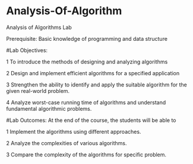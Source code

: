 # Analysis-Of-Algorithm
Analysis of Algorithms Lab


Prerequisite: Basic knowledge of programming and data structure

#Lab Objectives:

1 To introduce the methods of designing and analyzing algorithms

2 Design and implement efficient algorithms for a specified application

3 Strengthen the ability to identify and apply the suitable algorithm for the given real-world
problem.

4 Analyze worst-case running time of algorithms and understand fundamental algorithmic
problems.

#Lab Outcomes: At the end of the course, the students will be able to

1 Implement the algorithms using different approaches.

2 Analyze the complexities of various algorithms.

3 Compare the complexity of the algorithms for specific problem.
